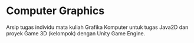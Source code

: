 # Computer Graphics
Arsip tugas individu mata kuliah Grafika Komputer untuk tugas Java2D dan proyek Game 3D (kelompok) dengan Unity Game Engine.
